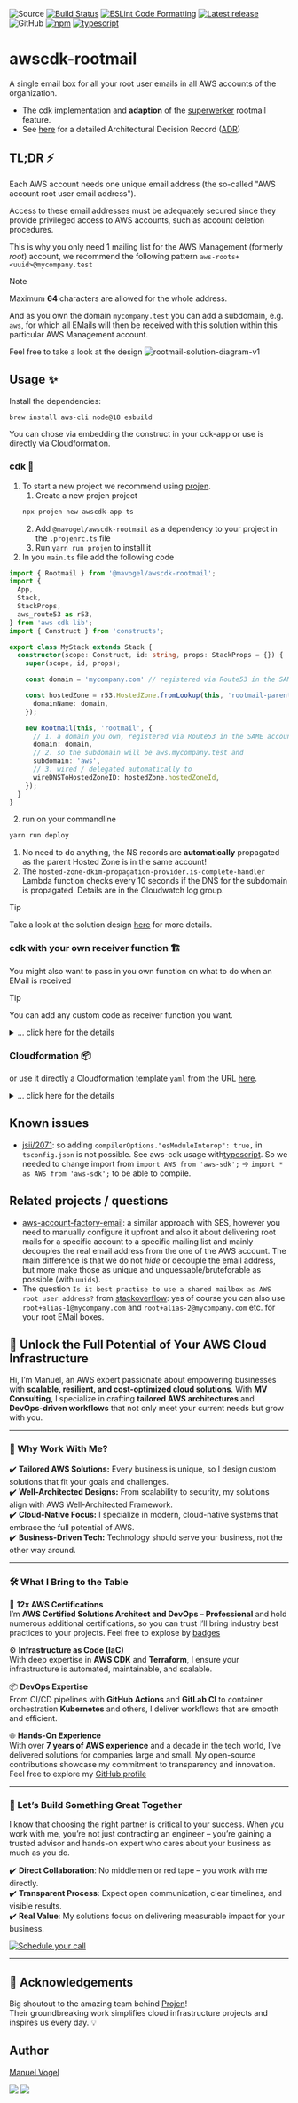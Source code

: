 ![Source](https://img.shields.io/github/stars/MV-Consulting/awscdk-rootmail?logo=github&label=GitHub%20Stars)
[![Build Status](https://github.com/MV-Consulting/awscdk-rootmail/actions/workflows/build.yml/badge.svg)](https://github.com/MV-Consulting/awscdk-rootmail/actions/workflows/build.yml)
[![ESLint Code Formatting](https://img.shields.io/badge/code_style-eslint-brightgreen.svg)](https://eslint.org)
[![Latest release](https://img.shields.io/github/release/MV-Consulting/awscdk-rootmail.svg)](https://github.com/MV-Consulting/awscdk-rootmail/releases)
![GitHub](https://img.shields.io/github/license/MV-Consulting/awscdk-rootmail)
[![npm](https://img.shields.io/npm/dt/@mavogel/awscdk-rootmail?label=npm&color=orange)](https://www.npmjs.com/package/@mavogel/awscdk-rootmail)
[![typescript](https://img.shields.io/badge/jsii-typescript-blueviolet.svg)](https://www.npmjs.com/package/@mavogel/cdk-vscode-server)

# awscdk-rootmail

A single email box for all your root user emails in all AWS accounts of the organization. 
- The cdk implementation and **adaption** of the [superwerker](https://superwerker.cloud/) rootmail feature. 
- See [here](docs/adrs/rootmail.md) for a detailed Architectural Decision Record ([ADR](https://adr.github.io/))

## TL;DR ⚡
Each AWS account needs one unique email address (the so-called "AWS account root user email address").

Access to these email addresses must be adequately secured since they provide privileged access to AWS accounts, such as account deletion procedures.

This is why you only need 1 mailing list for the AWS Management (formerly *root*) account, 
we recommend the following pattern `aws-roots+<uuid>@mycompany.test` 

> [!NOTE]
> Maximum **64** characters are allowed for the whole address. 

And as you own the domain `mycompany.test` you can add a subdomain, e.g. `aws`, for which all EMails will then be received with this solution within this particular AWS Management account.

Feel free to take a look at the design 
![rootmail-solution-diagram-v1](docs/img/awscdk-rootmail-v1-min.png)

## Usage ✨

Install the dependencies:
```sh
brew install aws-cli node@18 esbuild
```

You can chose via embedding the construct in your cdk-app or use is directly via Cloudformation.
### cdk 🤖
1. To start a new project we recommend using [projen](https://projen.io/).
   1. Create a new projen project
   ```sh
   npx projen new awscdk-app-ts
   ```
   2. Add `@mavogel/awscdk-rootmail` as a dependency to your project in the `.projenrc.ts` file
   3. Run `yarn run projen` to install it
2. In you `main.ts` file add the following code
```ts
import { Rootmail } from '@mavogel/awscdk-rootmail';
import {
  App,
  Stack,
  StackProps,
  aws_route53 as r53,
} from 'aws-cdk-lib';
import { Construct } from 'constructs';

export class MyStack extends Stack {
  constructor(scope: Construct, id: string, props: StackProps = {}) {
    super(scope, id, props);

    const domain = 'mycompany.com' // registered via Route53 in the SAME account

    const hostedZone = r53.HostedZone.fromLookup(this, 'rootmail-parent-hosted-zone', {
      domainName: domain,
    });

    new Rootmail(this, 'rootmail', {
      // 1. a domain you own, registered via Route53 in the SAME account
      domain: domain,
      // 2. so the subdomain will be aws.mycompany.test and
      subdomain: 'aws',
      // 3. wired / delegated automatically to
      wireDNSToHostedZoneID: hostedZone.hostedZoneId,
    });
  }
}
```
2. run on your commandline
```sh
yarn run deploy
```
1. No need to do anything, the NS records are **automatically** propagated as the parent Hosted Zone is in the same account!
2. The `hosted-zone-dkim-propagation-provider.is-complete-handler` Lambda function checks every 10 seconds if the DNS for the subdomain is propagated. Details are in the Cloudwatch log group.

> [!TIP]
> Take a look at the solution design [here](docs/adrs/solution-design-domain-same-aws-account.md) for more details.

### cdk with your own receiver function 🏗️
You might also want to pass in you own function on what to do when an EMail is received

> [!TIP]
> You can add any custom code as receiver function you want.

<details>
  <summary>... click here for the details</summary>

file `functions/custom-ses-receive-function.ts` which gets the 2 environment variables populated
- `EMAIL_BUCKET`
- `EMAIL_BUCKET_ARN`

as well as `s3:GetObject` on the `RootMail/*` objects in the created Rootmail `S3` bucket. 

```ts
import { S3 } from '@aws-sdk/client-s3';
import { ParsedMail, simpleParser } from 'mailparser';
// populated by default
const emailBucket = process.env.EMAIL_BUCKET;
const emailBucketArn = process.env.EMAIL_BUCKET_ARN;
const s3 = new S3();

// SESEventRecordsToLambda
// from https://docs.aws.amazon.com/ses/latest/dg/receiving-email-action-lambda-event.html
export const handler = async (event: SESEventRecordsToLambda) => {
    for (const record of event.Records) {
        
        const id = record.ses.mail.messageId;
        const key = `RootMail/${id}`;
        const response = await s3.getObject({ Bucket: emailBucket as string, Key: key });
        
        const msg: ParsedMail = await simpleParser(response.Body as unknown as Buffer);
        
        let title = msg.subject;
        console.log(`Title: ${title} from emailBucketArn: ${emailBucketArn}`);
        // use the content of the email body 
        const body = msg.html;
        // add your custom code here ...

        // dummy example: list s3 buckets
        const buckets = await s3.listBuckets({});
        if (!buckets.Buckets) {
            console.log('No buckets found');
            return;
        }
        console.log('Buckets:');
        for (const bucket of buckets.Buckets || []) {
            console.log(bucket.Name);
        }
    }

};
```
and you create a separate `NodejsFunction` as follows with the additionally needed IAM permissions:
```ts
const customSesReceiveFunction = new NodejsFunction(stackUnderTest, 'custom-ses-receive-function', {
  functionName: PhysicalName.GENERATE_IF_NEEDED,
  entry: path.join(__dirname, 'functions', 'custom-ses-receive-function.ts'),
  runtime: lambda.Runtime.NODEJS_18_X,
  logRetention: 1,
  timeout: Duration.seconds(30),
});

// Note: any additional permissions you need to add to the function yourself!
customSesReceiveFunction.addToRolePolicy(new iam.PolicyStatement({
  actions: [
    's3:List*',
  ],
  resources: ['*'],
}))
```
and then pass it into the `Rootmail` Stack
```ts
export class MyStack extends Stack {
  constructor(scope: Construct, id: string, props: StackProps = {}) {
    super(scope, id, props);

    const domain = 'mycompany.test'
    const hostedZone = r53.HostedZone.fromLookup(this, 'rootmail-parent-hosted-zone', {
      domainName: domain,
    });

    const rootmail = new Rootmail(this, 'rootmail-stack', {
      domain: domain;
      autowireDNSParentHostedZoneID: hostedZone.hostedZoneId,
      env: {
        region: 'eu-west-1',
      },
      customSesReceiveFunction: customSesReceiveFunction, // <- pass it in here
    }); 
  }
}
```


> [!TIP]
> Take a look at the solution design for external DNS [here](docs/adrs/solution-design-external-dns-provider.md) for more details.

</details>

### Cloudformation 📦
or use it directly a Cloudformation template `yaml` from the URL [here](https://mvc-prod-releases.s3.eu-central-1.amazonaws.com/rootmail/v0.0.258/awscdk-rootmail.template.yaml).


<details>
  <summary>... click here for the details</summary>

and fill out the parameters
![cloudformation-template](docs/img/cloudformation-tpl-min.png)

</details>


## Known issues
- [jsii/2071](https://github.com/aws/jsii/issues/2071): so adding  `compilerOptions."esModuleInterop": true,` in `tsconfig.json` is not possible. See aws-cdk usage with[typescript](https://docs.aws.amazon.com/AWSJavaScriptSDK/latest/#Usage_with_TypeScript). So we needed to change import from `import AWS from 'aws-sdk';` -> `import * as AWS from 'aws-sdk';` to be able to compile.

## Related projects / questions
- [aws-account-factory-email](https://github.com/aws-samples/aws-account-factory-email): a similar approach with SES, however you need to manually configure it upfront and also it about delivering root mails for a specific account to a specific mailing list and mainly decouples the real email address from the one of the AWS account. The main difference is that we do not *hide* or decouple the email address, but more make those as unique and unguessable/bruteforable as possible (with `uuids`).
- The question `Is it best practise to use a shared mailbox as AWS root user address?` from [stackoverflow](https://stackoverflow.com/questions/76739635/is-it-best-practise-to-use-a-shared-mailbox-as-aws-root-user-address): yes of course you can also use `root+alias-1@mycompany.com` and `root+alias-2@mycompany.com` etc. for your
root EMail boxes.

## 🚀 Unlock the Full Potential of Your AWS Cloud Infrastructure  

Hi, I’m Manuel, an AWS expert passionate about empowering businesses with **scalable, resilient, and cost-optimized cloud solutions**. With **MV Consulting**, I specialize in crafting **tailored AWS architectures** and **DevOps-driven workflows** that not only meet your current needs but grow with you.  

---

### 🌟 Why Work With Me?  

✔️ **Tailored AWS Solutions:** Every business is unique, so I design custom solutions that fit your goals and challenges.  
✔️ **Well-Architected Designs:** From scalability to security, my solutions align with AWS Well-Architected Framework.  
✔️ **Cloud-Native Focus:** I specialize in modern, cloud-native systems that embrace the full potential of AWS.  
✔️ **Business-Driven Tech:** Technology should serve your business, not the other way around.  

---

### 🛠 What I Bring to the Table  

🔑 **12x AWS Certifications**  
I’m **AWS Certified Solutions Architect and DevOps – Professional** and hold numerous additional certifications, so you can trust I’ll bring industry best practices to your projects. Feel free to explose by [badges](https://www.credly.com/users/manuel-vogel)

⚙️ **Infrastructure as Code (IaC)**  
With deep expertise in **AWS CDK** and **Terraform**, I ensure your infrastructure is automated, maintainable, and scalable.  

📦 **DevOps Expertise**  
From CI/CD pipelines with **GitHub Actions** and **GitLab CI** to container orchestration **Kubernetes** and others, I deliver workflows that are smooth and efficient.  

🌐 **Hands-On Experience**  
With over **7 years of AWS experience** and a decade in the tech world, I’ve delivered solutions for companies large and small. My open-source contributions showcase my commitment to transparency and innovation. Feel free to explore my [GitHub profile](https://github.com/mavogel)

---

### 💼 Let’s Build Something Great Together  

I know that choosing the right partner is critical to your success. When you work with me, you’re not just contracting an engineer – you’re gaining a trusted advisor and hands-on expert who cares about your business as much as you do.  

✔️ **Direct Collaboration**: No middlemen or red tape – you work with me directly.  
✔️ **Transparent Process**: Expect open communication, clear timelines, and visible results.  
✔️ **Real Value**: My solutions focus on delivering measurable impact for your business.  


<a href="https://tinyurl.com/mvc-15min"><img alt="Schedule your call" src="https://img.shields.io/badge/schedule%20your%20call-success.svg?style=for-the-badge"/></a>  

---

## 🙌 Acknowledgements

Big shoutout to the amazing team behind [Projen](https://github.com/projen/projen)!  
Their groundbreaking work simplifies cloud infrastructure projects and inspires us every day. 💡

## Author

[Manuel Vogel](https://manuel-vogel.de/about/)

[![](https://img.shields.io/badge/LinkedIn-0077B5?style=for-the-badge&logo=linkedin&logoColor=white)](https://www.linkedin.com/in/manuel-vogel)
[![](https://img.shields.io/badge/GitHub-2b3137?style=for-the-badge&logo=github&logoColor=white)](https://github.com/mavogel)